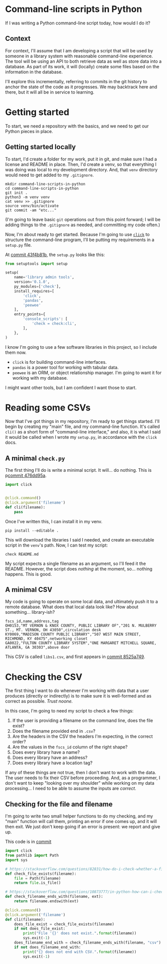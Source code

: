 # Command-line scripts in Python


If I was writing a Python command-line script today, how would I do it?

## Context

For context, I'll assume that I am developing a script that will be used by someone in a library system with reasonable command-line experience. The tool will be using an API to both retrieve data as well as store data into a database. As part of its work, it will (locally) create some files based on the information in the database.

I'll explore this incrementally, referring to commits in the git history to anchor the state of the code as it progresses. We may backtrack here and there, but it will all be in service to learning.

# Getting started

To start, we need a repository with the basics, and we need to get our Python pieces in place.

## Getting started locally

To start, I'd create a folder for my work, put it in git, and make sure I had a license and README in place. Then, I'd create a venv, so that everything I was doing was local to my development directory. And, that `venv` directory would need to get added to my `.gitignore`.

```
mkdir command-line-scripts-in-python
cd command-line-scripts-in-python
git init . 
python3 -m venv venv
cat venv >> .gitignore
source venv/bin/activate
git commit -am "etc..."
```

(I'm going to leave basic `git` operations out from this point forward; I will be adding things to the `.gitignore` as needed, and committing my code often.)

Now, I'm about ready to get started. Because I'm going to use [`click`](https://click.palletsprojects.com/en/8.1.x/) to structure the command-line program, I'll be putting my requirements in a `setup.py` file. 

At [commit 43f4b81b](https://github.com/GSA-TTS/command-line-scripts-in-python/tree/43f4b81b3dea0642e1ab19d2ae398b33644d2e26), the `setup.py` looks like this:

```python
from setuptools import setup

setup(
    name='library admin tools',
    version='0.1.0',
    py_modules=['check'],
    install_requires=[
        'click',
        'pandas',
        'peewee'
    ],
    entry_points={
        'console_scripts': [
            'check = check:cli',
        ],
    },
)
```

I know I'm going to use a few software libraries in this project, so I include them now.

* `click` is for building command-line interfaces.
* `pandas` is a power tool for working with tabular data.
* `peewee` is an ORM, or object relationship manager. I'm going to want it for working with my database.

I might want other tools, but I am confident I want those to start.

# Reading some CSVs

Now that I've got things in my repository, I'm ready to get things started. I'll begin by creating my "main" file, and my command-line function. It's called `cli()` as a short form of "command-line interface," and also, it is what I said it would be called when I wrote my `setup.py`, in accordance with the `click` docs.

## A minimal `check.py`

The first thing I'll do is write a minimal script. It will... do nothing. This is p[commit 476dd95a](https://github.com/GSA-TTS/command-line-scripts-in-python/tree/476dd95a517a3d2a72b1496ffe049ca2af95a70d).

```python
import click


@click.command()
@click.argument('filename')
def cli(filename):
    pass
```

Once I've written this, I can install it in my venv.

```
pip install --editable .
```

This will download the libraries I said I needed, and create an executable script in the `venv`'s path. Now, I can test my script:

```
check README.md
```

My script expects a single filename as an argument, so I'll feed it the README. However, the script does *nothing* at the moment, so... nothing happens. This is good.

## A minimal CSV

My code is going to operate on some local data, and ultimately push it to a remote database. What does that local data look like? How about something... library-ish?

```
fscs_id,name,address,tag
OH0153,"MT VERNON & KNOX COUNTY, PUBLIC LIBRARY OF","201 N. MULBERRY ST., MT. VERNON, OH 43050",circulation desk
KY0069,"MADISON COUNTY PUBLIC LIBRARY","507 WEST MAIN STREET, RICHMOND, KY 40475",networking closet
GA0022,"FULTON COUNTY LIBRARY SYSTEM","ONE MARGARET MITCHELL SQUARE, ATLANTA, GA 30303",above door
```

This CSV is called `libs1.csv`, and first appears in [commit 8525a749](https://github.com/GSA-TTS/command-line-scripts-in-python/tree/8525a749938d6af6f38626b3a126fcb23a0d96b7).

# Checking the CSV

The first thing I want to do whenever I'm working with data that a user produces (directly or indirectly) is to make sure it is well-formed and as correct as possible. *Trust noone.* 

In this case, I'm going to need my script to check a few things:

1. If the user is providing a filename on the command line, does the file exist?
2. Does the filename provided end in `.csv`?
3. Are the headers in the CSV the headers I'm expecting, in the correct order?
4. Are the values in the `fscs_id` column of the right shape?
5. Does every library have a name?
6. Does every library have an address?
7. Does every library have a location tag?

If any of these things are not true, then I don't want to work with the data. The user needs to fix their CSV before proceeding. And, as a programmer, I don't want to keep "looking over my shoulder" while working on my data processing... I need to be able to assume the inputs are *correct*. 

## Checking for the file and filename

I'm going to write two small helper functions to do my checking, and my "main" function will call them, printing an error if one comes up, and it will then exit. We just don't keep going if an error is present: we report and give up.

This code is in [commit ]()

```python
import click
from pathlib import Path
import sys

# https://stackoverflow.com/questions/82831/how-do-i-check-whether-a-file-exists-without-exceptions
def check_file_exists(filename):
    file = Path(filename)
    return file.is_file()

# https://stackoverflow.com/questions/10873777/in-python-how-can-i-check-if-a-filename-ends-in-html-or-files
def check_filename_ends_with(filename, ext):
    return filename.endswith(ext)

@click.command()
@click.argument('filename')
def cli(filename):
    does_file_exist = check_file_exists(filename)
    if not does_file_exist:
        print("File '{}' does not exist.".format(filename))
        sys.exit(-1)
    does_filename_end_with = check_filename_ends_with(filename, "csv")
    if not does_filename_end_with:
        print("{} does not end with CSV.".format(filename))
        sys.exit(-1)
```